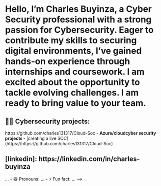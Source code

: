 <h1>Hello, I’m Charles Buyinza, a Cyber Security professional with a strong passion for Cybersecurity. Eager to contribute my skills to securing digital environments, I’ve gained hands-on experience through internships and coursework. I am excited about the opportunity to tackle evolving challenges. I am ready to bring value to your team.</h1>

<h2>👨‍💻 Cybersecurity projects:</h2>
https://github.com/charles131317/Cloud-Soc
- <b>Azure/cloudcyber security projects </b>
  - [creating a live SOC](https://https://github.com/charles131317/Cloud-Soc)

<h2>[linkedin]: https://linkedin.com/in/charles-buyinza</h2>
 ...
- 😄 Pronouns: ...
- ⚡ Fun fact: ...
-->
